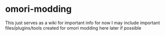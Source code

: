 # omori-modding
This just serves as a wiki for important info for now I may include important files/plugins/tools created for omori modding here later if possible 

